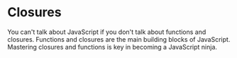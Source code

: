 # Closures

You can't talk about JavaScript if you don't talk about functions and closures. Functions and closures are the main building blocks of JavaScript. Mastering closures and functions is key in becoming a JavaScript ninja.